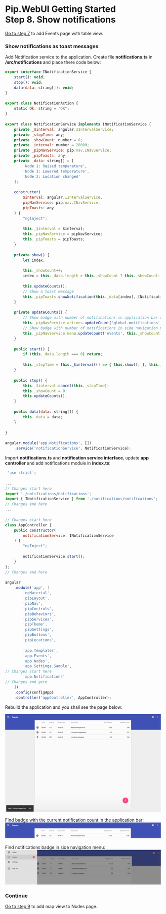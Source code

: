 # Pip.WebUI Getting Started <br/> Step 8. Show notifications

[Go to step 7](https://github.com/pip-webui/pip-webui-tutorial/blob/master/step7/) to add Events page with table view.

### Show notifications as toast messages

Add Notification service to the application. Create file **notifications.ts** in **/src/notifications** and place there code below:

```javascript
export interface INotificationService {
    start(): void;
    stop(): void;
    data(data: string[]): void;
}

export class NotificationAction {
    static Ok: string = "OK";
}

export class NotificationService implements INotificationService {
    private _$interval: angular.IIntervalService;
    private _stopTime: any;
    private _showCount: number = 0;
    private _interval: number = 20000;
    private _pipNavService: pip.nav.INavService;
    private _pipToasts: any;
    private _data: string[] = [
        'Node 1: Raised temperature',
        'Node 1: Lowered temperature',
        'Node 2: Location changed'
    ];

    constructor(
        $interval: angular.IIntervalService,
        pipNavService: pip.nav.INavService,
        pipToasts: any
    ) {
        "ngInject";

        this._$interval = $interval;
        this._pipNavService = pipNavService;
        this._pipToasts = pipToasts;
    }

    private show() {
        let index;

        this._showCount++;
        index = this._data.length > this._showCount ? this._showCount: this._showCount % this._data.length;

        this.updateCounts();
        // Show a toast message
        this._pipToasts.showNotification(this._data[index], [NotificationAction.Ok], () => {});
    }

    private updateCounts() {
        // Show badge with number of notifications in application bar actions
        this._pipNavService.actions.updateCount('global.notifications', this._showCount);
        // Show badge with number of notifications in side navigation menu link
        this._pipNavService.menu.updateCount('events', this._showCount);
    }

    public start() {
        if (this._data.length === 0) return;

        this._stopTime = this._$interval(() => { this.show(); }, this._interval);
    }

    public stop() {
        this._$interval.cancel(this._stopTime);
        this._showCount = 0;
        this.updateCounts();
    }

    public data(data: string[]) {
        this._data = data;
    }

}

angular.module('app.Notifications', [])
    .service('notificationService', NotificationService);
```

Import **notifications.ts** and **notification service interface**, update **app controller** and add notifications module in **index.ts**:

```javascript
 'use strict';

...
// Changes start here
import './notifications/notifications';
import { INotificationService } from './notifications/notifications';
// Changes end here
...

// Changes start here
class AppController {
    public constructor(
        notificationService: INotificationService
    ) {
        "ngInject";

        notificationService.start();
    }
};
// Changes end here

angular
    .module('app', [
        'ngMaterial',
        'pipLayout', 
        'pipNav', 
        'pipControls',
        'pipBehaviors',
        'pipServices', 
        'pipTheme',
        'pipSettings',
        'pipButtons',
        'pipLocations',

        'app.Templates',
        'app.Events',
        'app.Nodes',
        'app.Settings.Sample',
// Changes start here
        'app.Notifications'
// Changes end gere
    ])
    .config(configApp)
    .controller('appController', AppController);
```

Rebuild the application and you shall see the page below:

![Notifications](artifacts/notifications.png) 

Find badge with the current notification count in the application bar:
![Badge in application bar](artifacts/appbar_badge.png)

Find notifications badge in side navigation menu:
![Badge in side navigation menu](artifacts/sidenav_badge.png) 

### Continue

[Go to step 9](https://github.com/pip-webui/pip-webui-tutorial/blob/master/step9/) to add map view to Nodes page.
